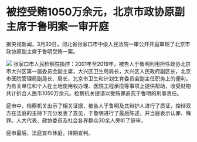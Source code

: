 # 被控受贿1050万余元，北京市政协原副主席于鲁明案一审开庭

据央视新闻，3月30日，河北省张家口市中级人民法院一审公开开庭审理了北京市政协原副主席于鲁明受贿一案。

![](https://inews.gtimg.com/om_bt/O3MfhBSiACjN1t0gVTJQzBGQ0Vvbsc-Jd1ZL8tSr2eCN0AA/1000)
张家口市人民检察院指控：2001年至2019年，被告人于鲁明利用担任政协北京市大兴区第一届委员会副主席，大兴区卫生局局长，大兴区人民政府副区长，北京市医院管理局副局长、局长，北京市卫生和计划生育委员会副主任职务上的便利，为有关单位和个人在土地使用权办理、医院工程承揽等事项上提供帮助，收受财物共计折合人民币1050万余元。检察机关提请以受贿罪追究于鲁明的刑事责任。

庭审中，检察机关出示了相关证据，被告人于鲁明及其辩护人进行了质证，控辩双方在法庭的主持下充分发表了意见，于鲁明进行了最后陈述，并当庭表示认罪、悔罪。人大代表、政协委员及社会各界群众30余人旁听了庭审。

庭审最后，法庭宣布休庭，择期宣判。

